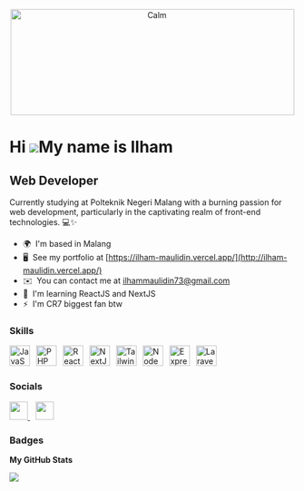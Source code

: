 <p align="center">
  <img alt="Calm" width="500" height="187" src="sddsdadffd.gif">
</p>

# Hi ![](https://user-images.githubusercontent.com/18350557/176309783-0785949b-9127-417c-8b55-ab5a4333674e.gif)My name is Ilham 

## Web Developer

Currently studying at Polteknik Negeri Malang with a burning passion for web development, particularly in the captivating realm of front-end technologies. 💻✨

- 🌍  I'm based in Malang
- 🖥️  See my portfolio at [https://ilham-maulidin.vercel.app/](http://ilham-maulidin.vercel.app/)
- ✉️  You can contact me at [ilhammaulidin73@gmail.com](mailto:ilhammaulidin73@gmail.com)
- 🧠  I'm learning ReactJS and NextJS
- ⚡  I'm CR7 biggest fan btw

### Skills

<p align="left">
  <span style="margin-right: 7px;"><a href="https://developer.mozilla.org/en-US/docs/Web/JavaScript" target="_blank" rel="noreferrer"><img src="https://raw.githubusercontent.com/danielcranney/readme-generator/main/public/icons/skills/javascript-colored.svg" width="36" height="36" alt="JavaScript" /></a></span>
  <span style="margin-right: 7px;"><a href="https://www.php.net/" target="_blank" rel="noreferrer"><img src="https://raw.githubusercontent.com/danielcranney/readme-generator/main/public/icons/skills/php-colored.svg" width="36" height="36" alt="PHP" /></a></span>
  <span style="margin-right: 7px;"><a href="https://reactjs.org/" target="_blank" rel="noreferrer"><img src="https://raw.githubusercontent.com/danielcranney/readme-generator/main/public/icons/skills/react-colored.svg" width="36" height="36" alt="React" /></a></span>
  <span style="margin-right: 7px;"><a href="https://nextjs.org/docs" target="_blank" rel="noreferrer"><img src="https://raw.githubusercontent.com/danielcranney/readme-generator/main/public/icons/skills/nextjs-colored-dark.svg" width="36" height="36" alt="NextJs" /></a></span>
  <span style="margin-right: 7px;"><a href="https://tailwindcss.com/" target="_blank" rel="noreferrer"><img src="https://raw.githubusercontent.com/danielcranney/readme-generator/main/public/icons/skills/tailwindcss-colored.svg" width="36" height="36" alt="TailwindCSS" /></a></span>
  <span style="margin-right: 7px;"><a href="https://nodejs.org/en/" target="_blank" rel="noreferrer"><img src="https://raw.githubusercontent.com/danielcranney/readme-generator/main/public/icons/skills/nodejs-colored.svg" width="36" height="36" alt="NodeJS" /></a></span>
  <span style="margin-right: 7px;"><a href="https://expressjs.com/" target="_blank" rel="noreferrer"><img src="https://raw.githubusercontent.com/danielcranney/readme-generator/main/public/icons/skills/express-colored-dark.svg" width="36" height="36" alt="Express" /></a></span>
  <span style="margin-right: 7px;"><a href="https://laravel.com/" target="_blank" rel="noreferrer"><img src="https://raw.githubusercontent.com/danielcranney/readme-generator/main/public/icons/skills/laravel-colored.svg" width="36" height="36" alt="Laravel" /></a></span>
</p>

### Socials

<p align="left">
  <span style="margin-right: 10px;">
    <a href="https://www.github.com/Maulidin-Ilham" target="_blank" rel="noreferrer">
      <picture>
        <source media="(prefers-color-scheme: dark)" srcset="https://raw.githubusercontent.com/danielcranney/readme-generator/main/public/icons/socials/github-dark.svg" />
        <source media="(prefers-color-scheme: light)" srcset="https://raw.githubusercontent.com/danielcranney/readme-generator/main/public/icons/socials/github.svg" />
        <img src="https://raw.githubusercontent.com/danielcranney/readme-generator/main/public/icons/socials/github.svg" width="32" height="32" />
      </picture>
    </a>
  </span>
  <span style="margin-right: 10px;">
    <a href="https://www.linkedin.com/in/ilham-maulidin" target="_blank" rel="noreferrer">
      <picture>
        <source media="(prefers-color-scheme: dark)" srcset="https://raw.githubusercontent.com/danielcranney/readme-generator/main/public/icons/socials/linkedin-dark.svg" />
        <source media="(prefers-color-scheme: light)" srcset="https://raw.githubusercontent.com/danielcranney/readme-generator/main/public/icons/socials/linkedin.svg" />
        <img src="https://raw.githubusercontent.com/danielcranney/readme-generator/main/public/icons/socials/linkedin.svg" width="32" height="32" />
      </picture>
    </a>
  </span>
</p>

### Badges

<b>My GitHub Stats</b>

<a href="http://www.github.com/Maulidin-Ilham"><img src="https://github-readme-streak-stats.herokuapp.com/?user=Maulidin-Ilham&stroke=ffffff&background=1c1917&ring=0891b2&fire=0891b2&currStreakNum=ffffff&currStreakLabel=0891b2&sideNums=ffffff&sideLabels=ffffff&dates=ffffff&hide_border=true" /></a>
